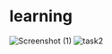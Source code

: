 # learning
![Screenshot (1)](https://github.com/ashreevarshini/learning/assets/138498938/b9edf16d-bb5f-43f3-bbaf-04b7d852e7a6)
![task2](https://github.com/ashreevarshini/VAC/assets/138498938/a2195320-6d33-4763-8f7a-8250a93bcbbe)
